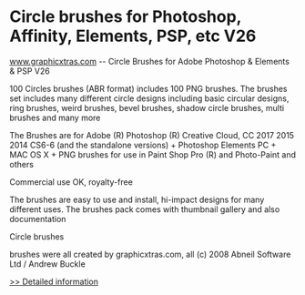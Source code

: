# Circle brushes for Photoshop, Affinity, Elements, PSP, etc V26
www.graphicxtras.com -- Circle Brushes for Adobe Photoshop & Elements & PSP V26

100 Circles brushes (ABR format) includes 100 PNG brushes. The brushes set includes many different circle designs including basic circular designs, ring brushes, weird brushes, bevel brushes, shadow circle brushes, multi brushes and many more

The Brushes are for Adobe (R) Photoshop (R) Creative Cloud, CC 2017 2015 2014 CS6-6 (and the standalone versions) + Photoshop Elements PC + MAC OS X + PNG brushes for use in Paint Shop Pro (R) and Photo-Paint and others

Commercial use OK, royalty-free

The brushes are easy to use and install, hi-impact designs for many different uses. The brushes pack comes with thumbnail gallery and also documentation

Circle brushes

brushes were all created by graphicxtras.com, all (c) 2008 Abneil Software Ltd / Andrew Buckle
 
[>> Detailed information](https://secure.shareit.com/shareit/product.html?productid=300257083&affiliateid=200057808)
